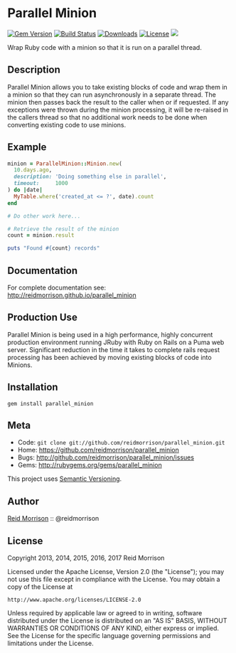 # Parallel Minion
[![Gem Version](https://img.shields.io/gem/v/parallel_minion.svg)](https://rubygems.org/gems/parallel_minion) [![Build Status](https://github.com/reidmorrison/parallel_minion/workflows/build/badge.svg)](https://github.com/reidmorrison/parallel_minion/actions?query=workflow%3Abuild) [![Downloads](https://img.shields.io/gem/dt/parallel_minion.svg)](https://rubygems.org/gems/parallel_minion) [![License](https://img.shields.io/badge/license-Apache%202.0-brightgreen.svg)](http://opensource.org/licenses/Apache-2.0) ![](https://img.shields.io/badge/status-Production%20Ready-blue.svg)

Wrap Ruby code with a minion so that it is run on a parallel thread.

## Description

Parallel Minion allows you to take existing blocks of code and wrap them in a minion
so that they can run asynchronously in a separate thread.
The minion then passes back the result to the caller when or if requested.
If any exceptions were thrown during the minion processing, it will be re-raised
in the callers thread so that no additional work needs to be done when converting
existing code to use minions.

## Example

```ruby
minion = ParallelMinion::Minion.new(
  10.days.ago,
  description: 'Doing something else in parallel',
  timeout:     1000
) do |date|
  MyTable.where('created_at <= ?', date).count
end

# Do other work here...

# Retrieve the result of the minion
count = minion.result

puts "Found #{count} records"
```

## Documentation

For complete documentation see: http://reidmorrison.github.io/parallel_minion

## Production Use

Parallel Minion is being used in a high performance, highly concurrent
production environment running JRuby with Ruby on Rails on a Puma web server.
Significant reduction in the time it takes to complete rails request processing
has been achieved by moving existing blocks of code into Minions.

## Installation

    gem install parallel_minion

## Meta

* Code: `git clone git://github.com/reidmorrison/parallel_minion.git`
* Home: <https://github.com/reidmorrison/parallel_minion>
* Bugs: <http://github.com/reidmorrison/parallel_minion/issues>
* Gems: <http://rubygems.org/gems/parallel_minion>

This project uses [Semantic Versioning](http://semver.org/).

## Author

[Reid Morrison](https://github.com/reidmorrison) :: @reidmorrison

## License

Copyright 2013, 2014, 2015, 2016, 2017 Reid Morrison

Licensed under the Apache License, Version 2.0 (the "License");
you may not use this file except in compliance with the License.
You may obtain a copy of the License at

    http://www.apache.org/licenses/LICENSE-2.0

Unless required by applicable law or agreed to in writing, software
distributed under the License is distributed on an "AS IS" BASIS,
WITHOUT WARRANTIES OR CONDITIONS OF ANY KIND, either express or implied.
See the License for the specific language governing permissions and
limitations under the License.
